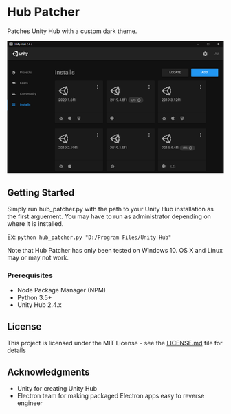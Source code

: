# Hub Patcher

Patches Unity Hub with a custom dark theme.

![Dark theme screenshot](/screenshot.png)

## Getting Started

Simply run hub_patcher.py with the path to your Unity Hub installation as the first arguement. You may have to run as administrator depending on where it is installed.

Ex: `python hub_patcher.py "D:/Program Files/Unity Hub"`

Note that Hub Patcher has only been tested on Windows 10. OS X and Linux may or may not work.

### Prerequisites

* Node Package Manager (NPM)
* Python 3.5+
* Unity Hub 2.4.x

## License

This project is licensed under the MIT License - see the [LICENSE.md](LICENSE.md) file for details

## Acknowledgments

* Unity for creating Unity Hub
* Electron team for making packaged Electron apps easy to reverse engineer
